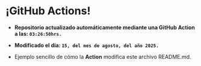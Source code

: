# ¡GitHub Actions!
* **Repositorio actualizado automáticamente mediante una GitHub Action a las: `03:26:50hrs.`**
* **Modificado el día: `15, del mes de agosto, del año 2025.`**

* Ejemplo sencillo de cómo la **Action** modifica este archivo README.md.
